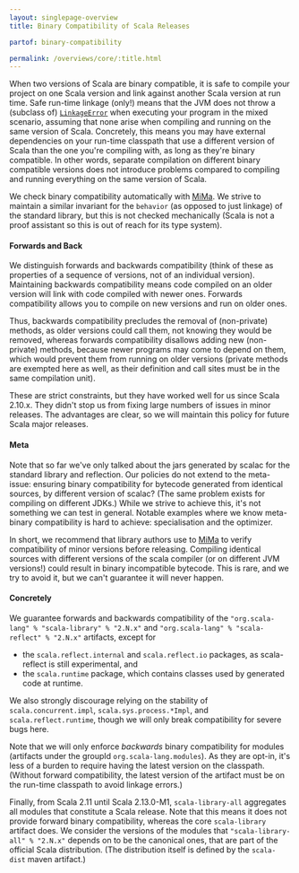 ```yaml
---
layout: singlepage-overview
title: Binary Compatibility of Scala Releases

partof: binary-compatibility

permalink: /overviews/core/:title.html
---
```


When two versions of Scala are binary compatible, it is safe to compile your project on one Scala version and link against another Scala version at run time. Safe run-time linkage (only!) means that the JVM does not throw a (subclass of) [`LinkageError`](http://docs.oracle.com/javase/7/docs/api/java/lang/LinkageError.html) when executing your program in the mixed scenario, assuming that none arise when compiling and running on the same version of Scala. Concretely, this means you may have external dependencies on your run-time classpath that use a different version of Scala than the one you're compiling with, as long as they're binary compatible. In other words, separate compilation on different binary compatible versions does not introduce problems compared to compiling and running everything on the same version of Scala.

We check binary compatibility automatically with [MiMa](https://github.com/typesafehub/migration-manager). We strive to maintain a similar invariant for the `behavior` (as opposed to just linkage) of the standard library, but this is not checked mechanically (Scala is not a proof assistant so this is out of reach for its type system).

#### Forwards and Back
We distinguish forwards and backwards compatibility (think of these as properties of a sequence of versions, not of an individual version). Maintaining backwards compatibility means code compiled on an older version will link with code compiled with newer ones. Forwards compatibility allows you to compile on new versions and run on older ones.

Thus, backwards compatibility precludes the removal of (non-private) methods, as older versions could call them, not knowing they would be removed, whereas forwards compatibility disallows adding new (non-private) methods, because newer programs may come to depend on them, which would prevent them from running on older versions (private methods are exempted here as well, as their definition and call sites must be in the same compilation unit).

These are strict constraints, but they have worked well for us since Scala 2.10.x. They didn't stop us from fixing large numbers of issues in minor releases. The advantages are clear, so we will maintain this policy for future Scala major releases.

#### Meta
Note that so far we've only talked about the jars generated by scalac for the standard library and reflection.
Our policies do not extend to the meta-issue: ensuring binary compatibility for bytecode generated from identical sources, by different version of scalac? (The same problem exists for compiling on different JDKs.) While we strive to achieve this, it's not something we can test in general. Notable examples where we know meta-binary compatibility is hard to achieve: specialisation and the optimizer.

In short, we recommend that library authors use to [MiMa](https://github.com/typesafehub/migration-manager) to verify compatibility of minor versions before releasing.
Compiling identical sources with different versions of the scala compiler (or on different JVM versions!) could result in binary incompatible bytecode. This is rare, and we try to avoid it, but we can't guarantee it will never happen.

#### Concretely
We guarantee forwards and backwards compatibility of the `"org.scala-lang" % "scala-library" % "2.N.x"` and `"org.scala-lang" % "scala-reflect" % "2.N.x"` artifacts, except for 
- the `scala.reflect.internal` and `scala.reflect.io` packages, as scala-reflect is still experimental, and
- the `scala.runtime` package, which contains classes used by generated code at runtime.

We also strongly discourage relying on the stability of `scala.concurrent.impl`, `scala.sys.process.*Impl`, and `scala.reflect.runtime`, though we will only break compatibility for severe bugs here.

Note that we will only enforce *backwards* binary compatibility for modules (artifacts under the groupId `org.scala-lang.modules`). As they are opt-in, it's less of a burden to require having the latest version on the classpath. (Without forward compatibility, the latest version of the artifact must be on the run-time classpath to avoid linkage errors.)

Finally, from Scala 2.11 until Scala 2.13.0-M1, `scala-library-all` aggregates all modules that constitute a Scala release. Note that this means it does not provide forward binary compatibility, whereas the core `scala-library` artifact does. We consider the versions of the modules that `"scala-library-all" % "2.N.x"` depends on to be the canonical ones, that are part of the official Scala distribution. (The distribution itself is defined by the `scala-dist` maven artifact.)
